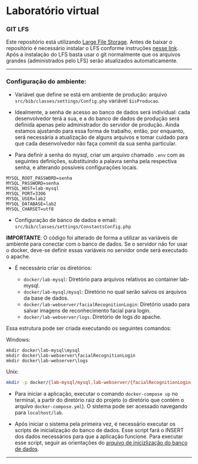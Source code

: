 # Laboratório virtual

### GIT LFS

Este repositório está utilizando [Large File Storage](https://git-lfs.github.com/). Antes de baixar o repositório é necessário instalar o LFS conforme instruções [nesse link](https://git-lfs.github.com/). Após a instalação do LFS basta usar o git normalmente que os arquivos grandes (administrados pelo LFS) serão atualizados automaticamente.

---

### Configuração do ambiente:

* Variável que define se está em ambiente de produção: 
arquivo `src/bib/classes/settings/Config.php` variável `$isProducao`.

* Idealmente, a senha de acesso ao banco de dados será individual: cada desenvolvedor terá a sua, e a do banco de dados de produção será definida apenas pelo administrador do servidor de produção. Ainda estamos ajustando para essa forma de trabalho, então, por enquanto, será necessária a atualização de alguns arquivos e tomar cuidado para que cada desenvolvedor não faça commit da sua senha particular.

* Para definir a senha do mysql, criar um arquivo chamado `.env` com as seguintes definições, substituindo a palavra senha pela respectiva senha, e alterando possíveis configurações locais.

```
MYSQL_ROOT_PASSWORD=senha
MYSQL_PASSWORD=senha
MYSQL_HOST=lab-mysql
MYSQL_PORT=3306
MYSQL_USER=lab2
MYSQL_DATABASE=lab2
MYSQL_CHARSET=utf8
```

* Configuração de banco de dados e email:
`src/bib/classes/settings/ConstantsConfig.php`

__IMPORTANTE__: O código foi alterado de forma a utilizar as variáveis de ambiente para conectar com o banco de dados. Se o servidor não for usar o docker, deve-se definir essas variáveis no servidor onde será executado o apache.

* É necessário criar os diretórios:

    - `docker/lab-mysql`: Diretório para arquivos relativos ao container lab-mysql.
    - `docker/lab-mysql/mysql`: Diretório no qual serão salvos os arquivos da base de dados.
    - `docker/lab-webserver/facialRecognitionLogin`: Diretório usado para salvar imagens de reconhecimento facial para login.
    - `docker/lab-webserver/logs`. Diretório de logs do apache.

Essa estrutura pode ser criada executando os seguintes comandos:

Windows:

```batch
mkdir docker\lab-mysql\mysql
mkdir docker\lab-webserver\facialRecognitionLogin
mkdir docker\lab-webserver\logs
```

Unix:

```bash
mkdir -p docker/{lab-mysql/mysql,lab-webserver/{facialRecognitionLogin,logs}}
```


* Para iniciar a aplicação, executar o comando `docker-compose up` no terminal, a partir do diretório raiz do projeto (o diretório que contém o arquivo `docker-compose.yml`). O sistema pode ser acessado navegando para `localhost/lab`.

* Após iniciar o sistema pela primeira vez, é necessário executar os scripts de inicialização do banco de dados. Esse script fará o INSERT dos dados necessários para que a aplicação funcione. Para executar esse script, seguir as orientações do [arquivo de inicizlização do banco de dados](db/data_backup/README.md).

---